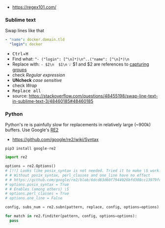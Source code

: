 * https://regex101.com/

### Sublime text
Swap lines like that
```yaml
- "name": docker.domain.tld
  "login": docker
```
- <kbd>Ctrl</kbd>+<kbd>H</kbd>
- Find what: `^- ("login": [^\n]*)\n^..("name": [^\n]*)\n`
- Replace with: `- $2\n  $1\n` :bulb: $1 and $2 are references to [capturing groups](https://www.regular-expressions.info/brackets.html)
- check _Regular expression_
- **UNcheck** _case sensitive_
- check _Wrap_
- <kbd>Replace all</kdd>
- source: https://stackoverflow.com/questions/48455198/swap-line-text-in-sublime-text-3/48460185#48460185

### Python

Python's re is painfully slow for replacements in relatively large (~900k) buffers. Use Google's [RE2](https://github.com/google/re2/)

* https://github.com/google/re2/wiki/Syntax

```shell
pip3 install google-re2
```

```python
import re2

options = re2.Options()
# [!!] Looks like posix_syntax is not needed. Tried it to make \S work. But looks it works by default
# # Without posix_syntax, perl_classes and one_line have no effect
# # https://github.com/google/re2/blob/6dcd83d60f7944926bfd308cc13979fc53dd69ca/re2/re2.h#L634
# options.posix_syntax = True
# # Enables (among others) \S
# options.perl_classes = True
# options.one_line = False

config, subs_num = re2.subn(pattern, replace, config, options=options)

for match in re2.finditer(pattern, config, options=options):
  pass
```
